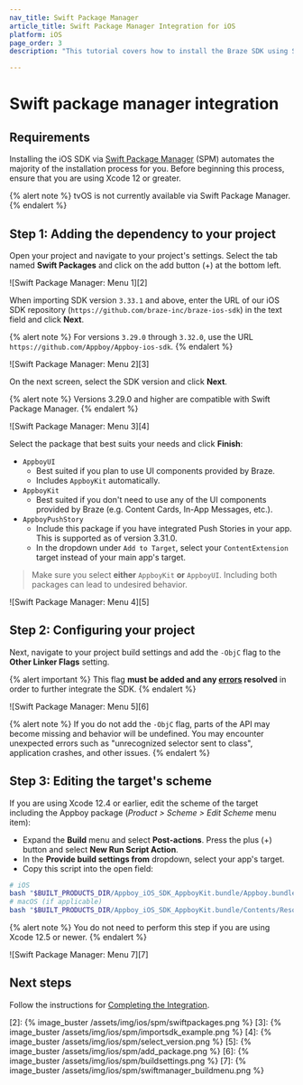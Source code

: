 ```yaml
---
nav_title: Swift Package Manager
article_title: Swift Package Manager Integration for iOS
platform: iOS
page_order: 3
description: "This tutorial covers how to install the Braze SDK using Swift Package Manager for iOS."

---
```


# Swift package manager integration

## Requirements

Installing the iOS SDK via [Swift Package Manager][1] (SPM) automates the majority of the installation process for you. Before beginning this process, ensure that you are using Xcode 12 or greater.

{% alert note %}
tvOS is not currently available via Swift Package Manager.
{% endalert %}


## Step 1: Adding the dependency to your project

Open your project and navigate to your project's settings. Select the tab named **Swift Packages** and click on the add button (+) at the bottom left.

![Swift Package Manager: Menu 1][2]

When importing SDK version `3.33.1` and above, enter the URL of our iOS SDK repository (`https://github.com/braze-inc/braze-ios-sdk`) in the text field and click **Next**.

{% alert note %}
For versions `3.29.0` through `3.32.0`, use the URL `https://github.com/Appboy/Appboy-ios-sdk`.
{% endalert %}

![Swift Package Manager: Menu 2][3]

On the next screen, select the SDK version and click **Next**.

{% alert note %}
Versions 3.29.0 and higher are compatible with Swift Package Manager.
{% endalert %}

![Swift Package Manager: Menu 3][4]

Select the package that best suits your needs and click **Finish**:
- `AppboyUI`
  - Best suited if you plan to use UI components provided by Braze.
  - Includes `AppboyKit` automatically.
- `AppboyKit`
  - Best suited if you don't need to use any of the UI components provided by Braze (e.g. Content Cards, In-App Messages, etc.).
- `AppboyPushStory`
  - Include this package if you have integrated Push Stories in your app. This is supported as of version 3.31.0.
  - In the dropdown under `Add to Target`, select your `ContentExtension` target instead of your main app's target. 
  
> Make sure you select **either** `AppboyKit` **or** `AppboyUI`. Including both packages can lead to undesired behavior.

![Swift Package Manager: Menu 4][5]

## Step 2: Configuring your project

Next, navigate to your project build settings and add the `-ObjC` flag to the **Other Linker Flags** setting. 

{% alert important %}
This flag __must be added and any [errors](https://developer.apple.com/library/archive/qa/qa1490/_index.html) resolved__ in order to further integrate the SDK.
{% endalert %}

![Swift Package Manager: Menu 5][6]

{% alert note %}
If you do not add the `-ObjC` flag, parts of the API may become missing and behavior will be undefined. You may encounter unexpected errors such as "unrecognized selector sent to class", application crashes, and other issues.
{% endalert %}

## Step 3: Editing the target's scheme

If you are using Xcode 12.4 or earlier, edit the scheme of the target including the Appboy package (_Product > Scheme > Edit Scheme_ menu item):
- Expand the **Build** menu and select **Post-actions**. Press the plus (+) button and select **New Run Script Action**.
- In the **Provide build settings from** dropdown, select your app's target.
- Copy this script into the open field:
```sh
# iOS
bash "$BUILT_PRODUCTS_DIR/Appboy_iOS_SDK_AppboyKit.bundle/Appboy.bundle/appboy-spm-cleanup.sh"
# macOS (if applicable)
bash "$BUILT_PRODUCTS_DIR/Appboy_iOS_SDK_AppboyKit.bundle/Contents/Resources/Appboy.bundle/appboy-spm-cleanup.sh"
```

{% alert note %}
You do not need to perform this step if you are using Xcode 12.5 or newer.
{% endalert %}

![Swift Package Manager: Menu 7][7]

## Next steps

Follow the instructions for [Completing the Integration]({{site.baseurl}}/developer_guide/platform_integration_guides/ios/initial_sdk_setup/completing_integration/).

[1]: https://swift.org/package-manager/
[2]: {% image_buster /assets/img/ios/spm/swiftpackages.png %}
[3]: {% image_buster /assets/img/ios/spm/importsdk_example.png %}
[4]: {% image_buster /assets/img/ios/spm/select_version.png %}
[5]: {% image_buster /assets/img/ios/spm/add_package.png %}
[6]: {% image_buster /assets/img/ios/spm/buildsettings.png %}
[7]: {% image_buster /assets/img/ios/spm/swiftmanager_buildmenu.png %}

